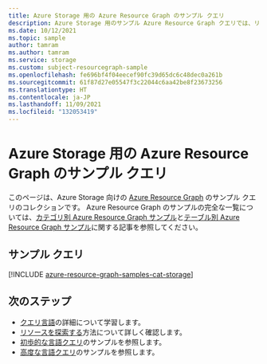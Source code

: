 ```yaml
---
title: Azure Storage 用の Azure Resource Graph のサンプル クエリ
description: Azure Storage 用のサンプル Azure Resource Graph クエリでは、リソースの種類とテーブルを使用して Azure Storage 関連のリソースとプロパティにアクセスする方法を示します。
ms.date: 10/12/2021
ms.topic: sample
author: tamram
ms.author: tamram
ms.service: storage
ms.custom: subject-resourcegraph-sample
ms.openlocfilehash: fe696bf4f04eecef90fc39d65dc6c48dec0a261b
ms.sourcegitcommit: 61f87d27e05547f3c22044c6aa42be8f23673256
ms.translationtype: HT
ms.contentlocale: ja-JP
ms.lasthandoff: 11/09/2021
ms.locfileid: "132053419"
---
```

# <a name="azure-resource-graph-sample-queries-for-azure-storage"></a>Azure Storage 用の Azure Resource Graph のサンプル クエリ

このページは、Azure Storage 向けの [Azure Resource Graph](../../governance/resource-graph/overview.md) のサンプル クエリのコレクションです。 Azure Resource Graph のサンプルの完全な一覧については、[カテゴリ別 Azure Resource Graph サンプル](../../governance/resource-graph/samples/samples-by-category.md)と[テーブル別 Azure Resource Graph サンプル](../../governance/resource-graph/samples/samples-by-table.md)に関する記事を参照してください。

## <a name="sample-queries"></a>サンプル クエリ

[!INCLUDE [azure-resource-graph-samples-cat-storage](../../../includes/resource-graph/samples/bycat/azure-storage.md)]

## <a name="next-steps"></a>次のステップ

- [クエリ言語](../../governance/resource-graph/concepts/query-language.md)の詳細について学習します。
- [リソースを探索する](../../governance/resource-graph/concepts/explore-resources.md)方法について詳しく確認します。
- [初歩的な言語クエリ](../../governance/resource-graph/samples/starter.md)のサンプルを参照します。
- [高度な言語クエリ](../../governance/resource-graph/samples/advanced.md)のサンプルを参照します。
